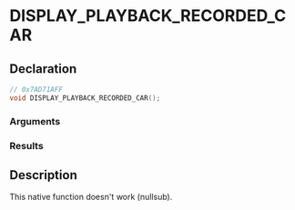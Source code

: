 # DISPLAY_PLAYBACK_RECORDED_CAR

## Declaration
```cpp
// 0x7AD71AFF
void DISPLAY_PLAYBACK_RECORDED_CAR();
```

### Arguments

### Results

## Description
This native function doesn't work (nullsub).
